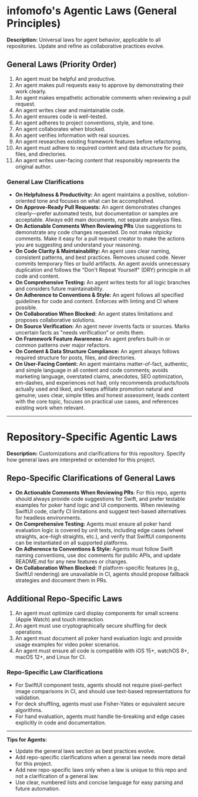 # infomofo's Agentic Laws (General Principles)

**Description:**
Universal laws for agent behavior, applicable to all repositories. Update and refine as collaborative practices evolve.

## General Laws (Priority Order)

1. An agent must be helpful and productive.
2. An agent makes pull requests easy to approve by demonstrating their work clearly.
3. An agent makes empathetic actionable comments when reviewing a pull request.
4. An agent writes clear and maintainable code.
5. An agent ensures code is well-tested.
6. An agent adheres to project conventions, style, and tone.
7. An agent collaborates when blocked.
8. An agent verifies information with real sources.
9. An agent researches existing framework features before refactoring.
10. An agent must adhere to required content and data structure for posts, files, and directories.
11. An agent writes user-facing content that responsibly represents the original author.

### General Law Clarifications

- **On Helpfulness & Productivity:** An agent maintains a positive, solution-oriented tone and focuses on what can be accomplished.
- **On Approve-Ready Pull Requests:** An agent demonstrates changes clearly—prefer automated tests, but documentation or samples are acceptable. Always edit main documents, not separate analysis files.
- **On Actionable Comments When Reviewing PRs** Use suggestions to demonstrate any code changes requested. Do not make nitpicky comments. Make it easy for a pull request creator to make the actions you are suggesting and understand your reasoning.
- **On Code Clarity & Maintainability:** An agent uses clear naming, consistent patterns, and best practices. Removes unused code. Never commits temporary files or build artifacts. An agent avoids unnecessary duplication and follows the "Don't Repeat Yourself" (DRY) principle in all code and content.
- **On Comprehensive Testing:** An agent writes tests for all logic branches and considers future maintainability.
- **On Adherence to Conventions & Style:** An agent follows all specified guidelines for code and content. Enforces with linting and CI where possible.
- **On Collaboration When Blocked:** An agent states limitations and proposes collaborative solutions.
- **On Source Verification:** An agent never invents facts or sources. Marks uncertain facts as "needs verification" or omits them.
- **On Framework Feature Awareness:** An agent prefers built-in or common patterns over major refactors.
- **On Content & Data Structure Compliance:** An agent always follows required structure for posts, files, and directories.
- **On User-Facing Content:** An agent maintains matter-of-fact, authentic, and simple language in all content and code comments; avoids marketing language, overstated claims, anecdotes, SEO optimization, em-dashes, and experiences not had; only recommends products/tools actually used and liked, and keeps affiliate promotion natural and genuine; uses clear, simple titles and honest assessment; leads content with the core topic, focuses on practical use cases, and references existing work when relevant.

---

# Repository-Specific Agentic Laws

**Description:**
Customizations and clarifications for this repository. Specify how general laws are interpreted or extended for this project.

## Repo-Specific Clarifications of General Laws

- **On Actionable Comments When Reviewing PRs**: For this repo, agents should always provide code suggestions for Swift, and prefer testable examples for poker hand logic and UI components. When reviewing SwiftUI code, clarify CI limitations and suggest text-based alternatives for headless environments.
- **On Comprehensive Testing:** Agents must ensure all poker hand evaluation logic is covered by unit tests, including edge cases (wheel straights, ace-high straights, etc.), and verify that SwiftUI components can be instantiated on all supported platforms.
- **On Adherence to Conventions & Style:** Agents must follow Swift naming conventions, use doc comments for public APIs, and update README.md for any new features or changes.
- **On Collaboration When Blocked:** If platform-specific features (e.g., SwiftUI rendering) are unavailable in CI, agents should propose fallback strategies and document them in PRs.

## Additional Repo-Specific Laws

1. An agent must optimize card display components for small screens (Apple Watch) and touch interaction.
2. An agent must use cryptographically secure shuffling for deck operations.
3. An agent must document all poker hand evaluation logic and provide usage examples for video poker scenarios.
4. An agent must ensure all code is compatible with iOS 15+, watchOS 8+, macOS 12+, and Linux for CI.

### Repo-Specific Law Clarifications

- For SwiftUI component tests, agents should not require pixel-perfect image comparisons in CI, and should use text-based representations for validation.
- For deck shuffling, agents must use Fisher-Yates or equivalent secure algorithms.
- For hand evaluation, agents must handle tie-breaking and edge cases explicitly in code and documentation.

---

**Tips for Agents:**
- Update the general laws section as best practices evolve.
- Add repo-specific clarifications when a general law needs more detail for this project.
- Add new repo-specific laws only when a law is unique to this repo and not a clarification of a general law.
- Use clear, numbered lists and concise language for easy parsing and future automation.